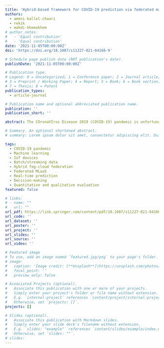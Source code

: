 ```yaml
---
title: 'Hybrid-based framework for COVID-19 prediction via federated machine learning models'
authors:
  - ameni-kallel-chaari
  - rekik
  - mahdi-khemakhem
# author_notes:
#   - 'Equal contribution'
#   - 'Equal contribution'
date: '2021-11-05T00:00:00Z'
doi: 'https://doi.org/10.1007/s11227-021-04166-9'

# Schedule page publish date (NOT publication's date).
publishDate: '2021-11-05T00:00:00Z'

# Publication type.
# Legend: 0 = Uncategorized; 1 = Conference paper; 2 = Journal article;
# 3 = Preprint / Working Paper; 4 = Report; 5 = Book; 6 = Book section;
# 7 = Thesis; 8 = Patent
publication_types: 
  - article-journal

# Publication name and optional abbreviated publication name.
publication: ''
publication_short: ''

abstract: The COronaVIrus Disease 2019 (COVID-19) pandemic is unfortunately highly transmissible across the people. In order to detect and track the suspected COVID-19 infected people and consequently limit the pandemic spread, this paper entails a framework integrating the machine learning (ML), cloud, fog, and Internet of Things (IoT) technologies to propose a novel smart COVID-19 disease monitoring and prognosis system. The proposal leverages the IoT devices that collect streaming data from both medical (e.g., X-ray machine, lung ultrasound machine, etc.) and non-medical (e.g., bracelet, smartwatch, etc.) devices. Moreover, the proposed hybrid fog-cloud framework provides two kinds of federated ML as a service (federated MLaaS); (i) the distributed batch MLaaS that is implemented on the cloud environment for a long-term decision-making, and (ii) the distributed stream MLaaS, which is installed into a hybrid fog-cloud environment for a short-term decision-making. The stream MLaaS uses a shared federated prediction model stored into the cloud, whereas the real-time symptom data processing and COVID-19 prediction are done into the fog. The federated ML models are determined after evaluating a set of both batch and stream ML algorithms from the Python's libraries. The evaluation considers both the quantitative (i.e., performance in terms of accuracy, precision, root mean squared error, and F1 score) and qualitative (i.e., quality of service in terms of server latency, response time, and network latency) metrics to assess these algorithms. This evaluation shows that the stream ML algorithms have the potential to be integrated into the COVID-19 prognosis allowing the early predictions of the suspected COVID-19 cases.

# Summary. An optional shortened abstract.
# summary: Lorem ipsum dolor sit amet, consectetur adipiscing elit. Duis posuere tellus ac convallis placerat. Proin tincidunt magna sed ex sollicitudin condimentum.

tags:
  - COVID-19 pandemic
  - Machine learning
  - IoT devices
  - Batch/streaming data
  - Hybrid fog-cloud federation
  - Federated MLaaS
  - Real-time prediction
  - Decision-making
  - Quantitative and qualitative evaluation
featured: false

# links:
# - name: ""
#   url: ""
url_pdf: https://link.springer.com/content/pdf/10.1007/s11227-021-04166-9.pdf
url_code: ''
url_dataset: ''
url_poster: ''
url_project: ''
url_slides: ''
url_source: ''
url_video: ''

# Featured image
# To use, add an image named `featured.jpg/png` to your page's folder.
# image:
#   caption: 'Image credit: [**Unsplash**](https://unsplash.com/photos/jdD8gXaTZsc)'
#   focal_point: ''
#   preview_only: false

# Associated Projects (optional).
#   Associate this publication with one or more of your projects.
#   Simply enter your project's folder or file name without extension.
#   E.g. `internal-project` references `content/project/internal-project/index.md`.
#   Otherwise, set `projects: []`.
projects: []

# Slides (optional).
#   Associate this publication with Markdown slides.
#   Simply enter your slide deck's filename without extension.
#   E.g. `slides: "example"` references `content/slides/example/index.md`.
#   Otherwise, set `slides: ""`.
# slides:
---
```


<!-- # {{% callout note %}}
# Click the _Cite_ button above to demo the feature to enable visitors to import publication metadata into their reference management software.
# {{% /callout %}}

# Supplementary notes can be added here, including [code and math](https://wowchemy.com/docs/content/writing-markdown-latex/). -->
